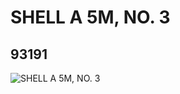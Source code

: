 # SHELL A 5M, NO. 3
## 93191
![SHELL A 5M, NO. 3](https://lc-www-live-s.legocdn.com/media/bricks/5/2/4632647.jpg)